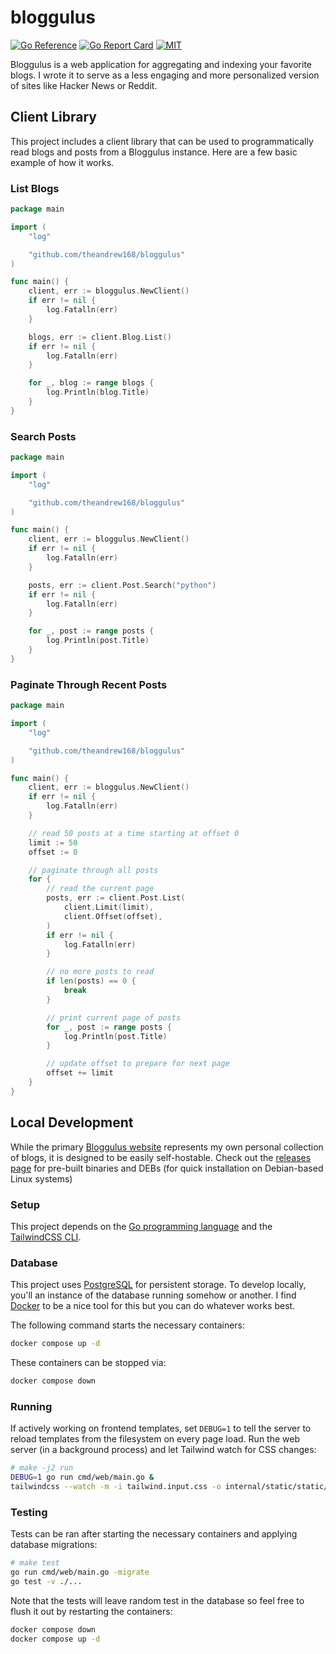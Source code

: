 # bloggulus

[![Go Reference](https://pkg.go.dev/badge/github.com/theandrew168/bloggulus.svg)](https://pkg.go.dev/github.com/theandrew168/bloggulus)
[![Go Report Card](https://goreportcard.com/badge/github.com/theandrew168/bloggulus)](https://goreportcard.com/report/github.com/theandrew168/bloggulus)
[![MIT](https://img.shields.io/github/license/theandrew168/bloggulus)](https://img.shields.io/github/license/theandrew168/bloggulus)

Bloggulus is a web application for aggregating and indexing your favorite blogs.
I wrote it to serve as a less engaging and more personalized version of sites like Hacker News or Reddit.

## Client Library

This project includes a client library that can be used to programmatically read blogs and posts from a Bloggulus instance.
Here are a few basic example of how it works.

### List Blogs

```go
package main

import (
	"log"

	"github.com/theandrew168/bloggulus"
)

func main() {
	client, err := bloggulus.NewClient()
	if err != nil {
		log.Fatalln(err)
	}

	blogs, err := client.Blog.List()
	if err != nil {
		log.Fatalln(err)
	}

	for _, blog := range blogs {
		log.Println(blog.Title)
	}
}
```

### Search Posts

```go
package main

import (
	"log"

	"github.com/theandrew168/bloggulus"
)

func main() {
	client, err := bloggulus.NewClient()
	if err != nil {
		log.Fatalln(err)
	}

	posts, err := client.Post.Search("python")
	if err != nil {
		log.Fatalln(err)
	}

	for _, post := range posts {
		log.Println(post.Title)
	}
}
```

### Paginate Through Recent Posts

```go
package main

import (
	"log"

	"github.com/theandrew168/bloggulus"
)

func main() {
	client, err := bloggulus.NewClient()
	if err != nil {
		log.Fatalln(err)
	}

	// read 50 posts at a time starting at offset 0
	limit := 50
	offset := 0

	// paginate through all posts
	for {
		// read the current page
		posts, err := client.Post.List(
			client.Limit(limit),
			client.Offset(offset),
		)
		if err != nil {
			log.Fatalln(err)
		}

		// no more posts to read
		if len(posts) == 0 {
			break
		}

		// print current page of posts
		for _, post := range posts {
			log.Println(post.Title)
		}

		// update offset to prepare for next page
		offset += limit
	}
}
```

## Local Development

While the primary [Bloggulus website](https://bloggulus.com) represents my own personal collection of blogs, it is designed to be easily self-hostable.
Check out the [releases page](https://github.com/theandrew168/bloggulus/releases) for pre-built binaries and DEBs (for quick installation on Debian-based Linux systems)

### Setup

This project depends on the [Go programming language](https://golang.org/dl/) and the [TailwindCSS CLI](https://tailwindcss.com/blog/standalone-cli).

### Database

This project uses [PostgreSQL](https://www.postgresql.org/) for persistent storage.
To develop locally, you'll an instance of the database running somehow or another.
I find [Docker](https://www.docker.com/) to be a nice tool for this but you can do whatever works best.

The following command starts the necessary containers:

```bash
docker compose up -d
```

These containers can be stopped via:

```bash
docker compose down
```

### Running

If actively working on frontend templates, set `DEBUG=1` to tell the server to reload templates from the filesystem on every page load.
Run the web server (in a background process) and let Tailwind watch for CSS changes:

```bash
# make -j2 run
DEBUG=1 go run cmd/web/main.go &
tailwindcss --watch -m -i tailwind.input.css -o internal/static/static/css/tailwind.min.css
```

### Testing

Tests can be ran after starting the necessary containers and applying database migrations:

```bash
# make test
go run cmd/web/main.go -migrate
go test -v ./...
```

Note that the tests will leave random test in the database so feel free to flush it out by restarting the containers:

```bash
docker compose down
docker compose up -d
```
